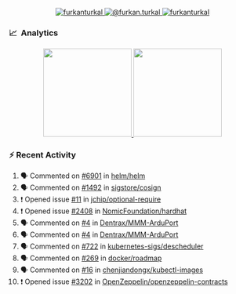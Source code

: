 <p align="center">
  <a href="https://linkedin.com/in/furkanturkal" target="blank">
    <img src="https://img.shields.io/badge/linkedin-%230077B5.svg?&style=for-the-badge&logo=linkedin&logoColor=white" alt="furkanturkal" />
  </a>
  <a href="https://medium.com/@furkan.turkal" target="blank">
    <img src="https://img.shields.io/badge/medium-%2312100E.svg?&style=for-the-badge&logo=medium&logoColor=white" alt="@furkan.turkal" />
  </a>
  <a href="https://twitter.com/furkanturkaI" target="blank">
    <img src="https://img.shields.io/badge/Twitter-1DA1F2?style=for-the-badge&logo=twitter&logoColor=white" alt="furkanturkaI" />
  </a>
</p>

### 📈 &nbsp;Analytics

<p align="center">
  <a href="https://coderstats.net/github/#Dentrax">
    <img height="180em" src="https://github-readme-stats-eight-theta.vercel.app/api?username=Dentrax&show_icons=true&theme=algolia&include_all_commits=true&count_private=true&line_height=26"/>
    <img height="180em" src="https://github-readme-stats-eight-theta.vercel.app/api/top-langs/?username=Dentrax&layout=compact&langs_count=8&theme=algolia&line_height=26"/>
  </a>
</p>

### :zap: Recent Activity

<!--START_SECTION:activity-->
1. 🗣 Commented on [#6901](https://github.com/helm/helm/issues/6901) in [helm/helm](https://github.com/helm/helm)
2. 🗣 Commented on [#1492](https://github.com/sigstore/cosign/issues/1492) in [sigstore/cosign](https://github.com/sigstore/cosign)
3. ❗️ Opened issue [#11](https://github.com/jchip/optional-require/issues/11) in [jchip/optional-require](https://github.com/jchip/optional-require)
4. ❗️ Opened issue [#2408](https://github.com/NomicFoundation/hardhat/issues/2408) in [NomicFoundation/hardhat](https://github.com/NomicFoundation/hardhat)
5. 🗣 Commented on [#4](https://github.com/Dentrax/MMM-ArduPort/issues/4) in [Dentrax/MMM-ArduPort](https://github.com/Dentrax/MMM-ArduPort)
6. 🗣 Commented on [#4](https://github.com/Dentrax/MMM-ArduPort/issues/4) in [Dentrax/MMM-ArduPort](https://github.com/Dentrax/MMM-ArduPort)
7. 🗣 Commented on [#722](https://github.com/kubernetes-sigs/descheduler/issues/722) in [kubernetes-sigs/descheduler](https://github.com/kubernetes-sigs/descheduler)
8. 🗣 Commented on [#269](https://github.com/docker/roadmap/issues/269) in [docker/roadmap](https://github.com/docker/roadmap)
9. 🗣 Commented on [#16](https://github.com/chenjiandongx/kubectl-images/issues/16) in [chenjiandongx/kubectl-images](https://github.com/chenjiandongx/kubectl-images)
10. ❗️ Opened issue [#3202](https://github.com/OpenZeppelin/openzeppelin-contracts/issues/3202) in [OpenZeppelin/openzeppelin-contracts](https://github.com/OpenZeppelin/openzeppelin-contracts)
<!--END_SECTION:activity-->
